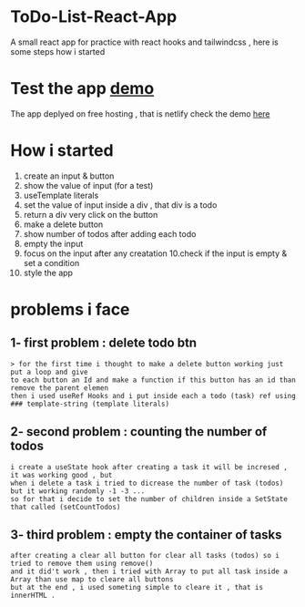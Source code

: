 # ToDo-List-React-App
A small react app for practice with react hooks and tailwindcss ,
here is some steps how i started 

# Test the app [demo](https://todolistforreact.netlify.app) 
The app deplyed on free hosting , that is netlify  check the demo [here](https://todolistforreact.netlify.app) 




# How i started 
1. create an input & button
2. show the value of input (for a test)
3. useTemplate literals 
4. set the value of input inside a div , that div is a todo 
5. return a div very click on  the button 
6. make a delete button 
7. show number of todos after adding each todo 
8. empty the input 
9. focus on the input after any creatation
10.check if the input is empty & set a condition
11. style the app


# problems i face

  ## 1- first problem : delete todo btn 
    > for the first time i thought to make a delete button working just put a loop and give
    to each button an Id and make a function if this button has an id than remove the parent elemen
    then i used useRef Hooks and i put inside each a todo (task) ref using ### template-string (template literals)
    
  ## 2- second problem : counting the number of todos
    i create a useState hook after creating a task it will be incresed , it was working good , but 
    when i delete a task i tried to dicrease the number of task (todos) but it working randomly -1 -3 ... 
    so for that i decide to set the number of children inside a SetState that called (setCountTodos) 

  ## 3- third problem : empty the container of tasks  
    after creating a clear all button for clear all tasks (todos) so i tried to remove them using remove()  
    and it did't work , then i tried with Array to put all task inside a Array than use map to cleare all buttons 
    but at the end , i used someting simple to cleare it , that is innerHTML .




